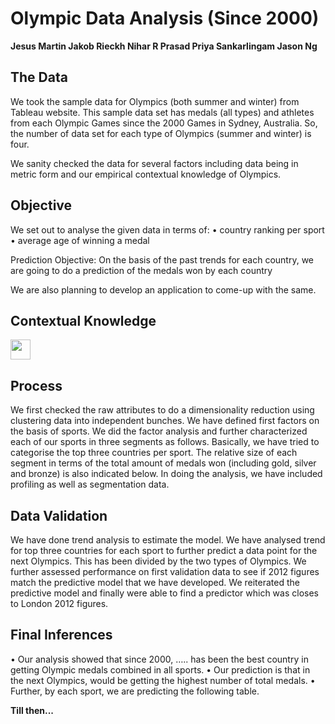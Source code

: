 <link rel="stylesheet" href="http://netdna.bootstrapcdn.com/bootstrap/3.0.3/css/bootstrap.min.css">
<style type="text/css"> body {padding: 10px 30px 10px 30px;} table,th, td {text-align: center;} </style>


Olympic Data Analysis (Since 2000)
========================================================

**Jesus Martin
Jakob Rieckh
Nihar R Prasad
Priya Sankarlingam
Jason Ng**


The Data
--------------------------------------------

We took the sample data for Olympics (both summer and winter) from Tableau website. This sample data set has medals (all types) and athletes from each Olympic Games since the 2000 Games in Sydney, Australia. So, the number of data set for each type of Olympics (summer and winter) is four.

We sanity checked the data for several factors including data being in metric form and our empirical contextual knowledge of Olympics.


Objective
--------------------------------------------

We set out to analyse the given data in terms of: 
• country ranking per sport
•	average age of winning a medal 

Prediction Objective: On the basis of the past trends for each country, we are going to do a prediction of the medals won by each country

We are also planning to develop an application to come-up with the same.


Contextual Knowledge
--------------------------------------------

<IMG SRC="/doc/Contextual_Knowledge.png" WIDTH=32 HEIGHT=32>


Process
--------------------------------------------

We first checked the raw attributes to do a dimensionality reduction using clustering data into independent bunches. We have defined first factors on the basis of sports. We did the factor analysis and further characterized each of our sports in three segments as follows. Basically, we have tried to categorise the top three countries per sport. The relative size of each segment in terms of the total amount of medals won (including gold, silver and bronze) is also indicated below. In doing the analysis, we have included profiling as well as segmentation data. 


Data Validation
--------------------------------------------

We have done trend analysis to estimate the model. We have analysed trend for top three countries for each sport to further predict a data point for the next Olympics. This has been divided by the two types of Olympics. We further assessed performance on first validation data to see if 2012 figures match the predictive model that we have developed.
We reiterated the predictive model and finally were able to find a predictor which was closes to London 2012 figures.


Final Inferences
--------------------------------------------

•  Our analysis showed that since 2000,  ….. has been the best country in getting Olympic medals combined in all sports.
•	Our prediction is that in the next Olympics,  would be getting the highest number of total medals.
•	Further, by each sport, we are predicting the following table.






**Till then...**


